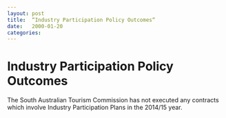 ```yaml
---
layout: post
title:  “Industry Participation Policy Outcomes“
date:   2000-01-20
categories: 
---
```


# Industry Participation Policy Outcomes

The South Australian Tourism Commission has not executed any contracts which involve Industry Participation Plans in the 2014/15 year.